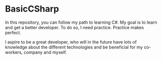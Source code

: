 # BasicCSharp

In this repository, you can follow my path to learning C#. My goal is to learn and get a better developer. To do so, I need practice. Practice makes perfect.

I aspire to be a great developer, who will in the future have lots of knowledge about the different technologies and be beneficial for my co-workers, company and myself.
